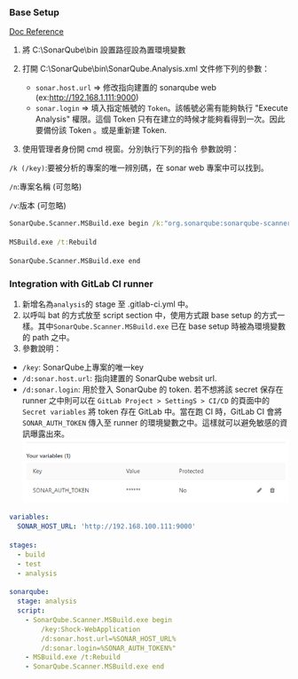 ### Base Setup ###

[Doc Reference](https://docs.sonarqube.org/display/SCAN/Analyzing+with+SonarQube+Scanner+for+MSBuild)

1. 將 C:\SonarQube\bin 設置路徑設為置環境變數

2. 打開 C:\SonarQube\bin\SonarQube.Analysis.xml 文件修下列的參數：
    - `sonar.host.url` => 修改指向建置的 sonarqube web (ex:http://192.168.1.111:9000)
    - `sonar.login` => 填入指定帳號的 `Token`。該帳號必需有能夠執行 "Execute Analysis" 權限。這個 Token 只有在建立的時候才能夠看得到一次。因此要備份該 Token 。或是重新建 Token.

3. 使用管理者身份開 cmd 視窗。分別執行下列的指令
  參數說明：

  `/k (/key)`:要被分析的專案的唯一辨別碼，在 sonar web 專案中可以找到。

  `/n`:專案名稱 (可忽略)

  `/v`:版本 (可忽略)

``` bat
SonarQube.Scanner.MSBuild.exe begin /k:"org.sonarqube:sonarqube-scanner-msbuild" /n:"Project Name" /v:"1.0"

MSBuild.exe /t:Rebuild

SonarQube.Scanner.MSBuild.exe end
```

### Integration with GitLab CI runner ###
1. 新增名為`analysis`的 stage 至 .gitlab-ci.yml 中。
2. 以呼叫 bat 的方式放至 script section 中，使用方式跟 base setup 的方式一樣。其中`SonarQube.Scanner.MSBuild.exe` 已在 base setup 時被為環境變數的 path 之中。
3. 參數說明：
  * `/key`: SonarQube上專案的唯一key
  * `/d:sonar.host.url`: 指向建置的 SonarQube websit url.
  * `/d:sonar.login`: 用於登入 SonarQube 的 token. 若不想將該 secret 保存在 runner 之中則可以在 `GitLab Project > SettingS > CI/CD` 的頁面中的 `Secret variables` 將 token 存在 GitLab 中。當在跑 CI 時，GitLab CI 會將 `SONAR_AUTH_TOKEN` 傳入至 runner 的環境變數之中。這樣就可以避免敏感的資訊曝露出來。
  ![GitLab secret values](/images/gitlab-secret-values.png)


```yml
variables:
  SONAR_HOST_URL: 'http://192.168.100.111:9000'

stages:
  - build
  - test
  - analysis

sonarqube:
  stage: analysis
  script:
    - SonarQube.Scanner.MSBuild.exe begin
        /key:Shock-WebApplication
        /d:sonar.host.url=%SONAR_HOST_URL%
        /d:sonar.login=%SONAR_AUTH_TOKEN%"
    - MSBuild.exe /t:Rebuild
    - SonarQube.Scanner.MSBuild.exe end
```
